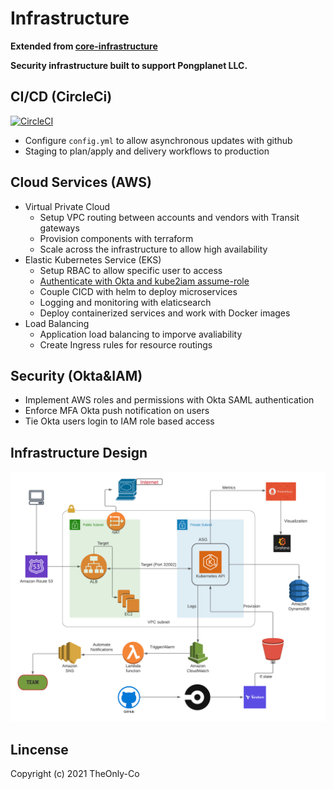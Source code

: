 # Infrastructure   
  **Extended from [core-infrastructure](https://github.com/TheOnly-Co/core-infrastructure)** 

  **Security infrastructure built to support Pongplanet LLC.** 

## CI/CD (CircleCi)

[![CircleCI](https://circleci.com/gh/hunkeelin/infrastructure.svg?style=shield)](https://circleci.com/gh/hunkeelin/infrastructure)
 - Configure `config.yml` to allow asynchronous updates with github
 - Staging to plan/apply and delivery workflows to production 

## Cloud Services (AWS)
 - Virtual Private Cloud
   - Setup VPC routing between accounts and vendors with Transit gateways
   - Provision components with terraform
   - Scale across the infrastructure to allow high availability
 - Elastic Kubernetes Service (EKS)
   - Setup RBAC to allow specific user to access  
   - [Authenticate with Okta and kube2iam assume-role](https://github.com/TheOnly-Co/oktaasume)
   - Couple CICD with helm to deploy microservices 
   - Logging and monitoring with elaticsearch
   - Deploy containerized services and work with Docker images     
 - Load Balancing
   - Application load balancing to imporve avaliability
   - Create Ingress rules for resource routings
## Security (Okta&IAM)

 - Implement AWS roles and permissions with Okta SAML authentication
 - Enforce MFA Okta push notification on users
 - Tie Okta users login to IAM role based access

## Infrastructure Design

<img src="TheOnly-co.png" height= "400" width="520" >

## Lincense

Copyright (c) 2021 TheOnly-Co
